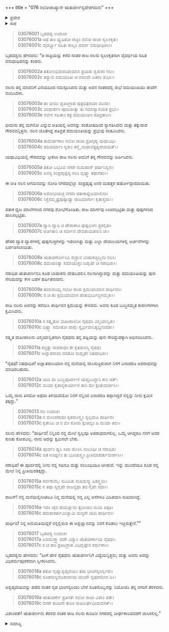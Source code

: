 +++
title = "076 ನಲೋಪಾಖ್ಯಾನೇ ಋತುಪರ್ಣಸ್ವದೇಶಗಮನಃ"
+++

<details><summary>ಪ್ರವೇಶ</summary>


।।   ಓಂ ಓಂ ನಮೋ ನಾರಾಯಣಾಯ।।   ಶ್ರೀ ವೇದವ್ಯಾಸಾಯ ನಮಃ ।।

ಶ್ರೀ ಕೃಷ್ಣದ್ವೈಪಾಯನ ವೇದವ್ಯಾಸ ವಿರಚಿತ  

**ಶ್ರೀ ಮಹಾಭಾರತ**

**ಆರಣ್ಯಕ ಪರ್ವ**

**ಇಂದ್ರಲೋಕಾಭಿಗಮನ ಪರ್ವ**

**ಅಧ್ಯಾಯ 76**

</details>


<details><summary>ಸಾರ</summary>

ನಲನು ಆಗಮಿಸಿದ ಸಂತಸವನ್ನು ನಗರವೇ ಆಚರಿಸುವುದು (1-7). ನಲ-ಋತುಪರ್ಣರು ಪರಸ್ಪರರಲ್ಲಿ ಕ್ಷಮೆ ಕೇಳಿ ಬೀಳ್ಕೊಂಡಿದುದು (8-17). ನಲನಿಂದ ಅಶ್ವವಿದ್ಯೆಯನ್ನು ಪಡೆದು, ಬೇರೊಬ್ಬ ಸಾರಥಿಯೊಂದಿಗೆ ಋತುಪರ್ಣನು ಮರಳಿದುದು (18-19).

</details>


> 03076001 ಬೃಹದಶ್ವ ಉವಾಚ।  
03076001a ಅಥ ತಾಂ ವ್ಯುಷಿತೋ ರಾತ್ರಿಂ ನಲೋ ರಾಜಾ ಸ್ವಲಂಕೃತಃ।   
03076001c ವೈದರ್ಭ್ಯಾ ಸಹಿತಃ ಕಾಲ್ಯಂ ದದರ್ಶ ವಸುಧಾಧಿಪಂ।।

ಬೃಹದಶ್ವನು ಹೇಳಿದನು: “ಆ ರಾತ್ರಿಯನ್ನು ಕಳೆದ ನಂತರ ರಾಜ ನಲನು ಸ್ವಲಂಕೃತನಾಗಿ ವೈದರ್ಭಿಯ ಸಹಿತ ವಸುಧಾಧಿಪನನ್ನು ಕಂಡನು.

> 03076002a ತತೋಽಭಿವಾದಯಾಮಾಸ ಪ್ರಯತಃ ಶ್ವಶುರಂ ನಲಃ।  
03076002c ತಸ್ಯಾನು ದಮಯಂತೀ ಚ ವವಂದೇ ಪಿತರಂ ಶುಭಾ।।

ನಲನು ತನ್ನ ಮಾವನಿಗೆ ವಿನಯದಿಂದ ನಮಸ್ಕರಿಸಿದನು ಮತ್ತು ಅವನ ನಂತರದಲ್ಲಿ ಶುಭೆ ದಮಯಂತಿಯು ತಂದೆಗೆ ವಂದಿಸಿದಳು.

> 03076003a ತಂ ಭೀಮಃ ಪ್ರತಿಜಗ್ರಾಹ ಪುತ್ರವತ್ಪರಯಾ ಮುದಾ।  
03076003c ಯಥಾರ್ಹಂ ಪೂಜಯಿತ್ವಾ ತು ಸಮಾಶ್ವಾಸಯತ ಪ್ರಭುಃ।  
03076003e ನಲೇನ ಸಹಿತಾಂ ತತ್ರ ದಮಯಂತೀಂ ಪತಿವ್ರತಾಂ।।

ಭೀಮನು ತನ್ನ ಮಗನೋ ಎನ್ನುವ ರೀತಿಯಲ್ಲಿ ಅವನನ್ನು ಸಂತೋಷದಿಂದ ಸ್ವಾಗತಿಸಿದನು ಮತ್ತು ತಕ್ಕುದಾದ ಗೌರವವನ್ನಿತ್ತನು. ನಲನ ಜೊತೆಗಿದ್ದ ಪತಿವ್ರತೆ ದಮಯಂತಿಯನ್ನು ಪ್ರಭುವು ಸಂತವಿಸಿದನು.

> 03076004a ತಾಮರ್ಹಣಾಂ ನಲೋ ರಾಜಾ ಪ್ರತಿಗೃಹ್ಯ ಯಥಾವಿಧಿ।  
03076004c ಪರಿಚರ್ಯಾಂ ಸ್ವಕಾಂ ತಸ್ಮೈ ಯಥಾವತ್ಪ್ರತ್ಯವೇದಯತ್।।

ಯಥಾವಿಧಿಯಲ್ಲಿ ಗೌರವವನ್ನು ಸ್ಪೀಕರಿಸಿ ರಾಜ ನಲನು ಅವನಿಗೆ ತನ್ನ ಗೌರವವನ್ನು ಅರ್ಪಿಸಿದನು.

> 03076005a ತತೋ ಬಭೂವ ನಗರೇ ಸುಮಹಾನ್ ಹರ್ಷನಿಸ್ವನಃ।   
03076005c ಜನಸ್ಯ ಸಂಪ್ರಹೃಷ್ಟಸ್ಯ ನಲಂ ದೃಷ್ಟ್ವಾ ತಥಾಗತಂ।।

ಈ ರೀತಿ ನಲನ ಆಗಮನವನ್ನು ನೋಡಿ ನಗರದಲ್ಲೆಲ್ಲಾ ಸಂಪ್ರಹೃಷ್ಟ ಜನರ ಮಹತ್ತರ ಹರ್ಷೋದ್ಗಾರವಾಯಿತು.

> 03076006a ಅಶೋಭಯಚ್ಚ ನಗರಂ ಪತಾಕಾಧ್ವಜಮಾಲಿನಂ।  
03076006c ಸಿಕ್ತಸಮ್ಮೃಷ್ಟಪುಷ್ಪಾಢ್ಯಾ ರಾಜಮಾರ್ಗಾಃ ಕೃತಾಸ್ತದಾ।।

ಪತಾಕ ಧ್ವಜ ಮಾಲೆಗಳಿಂದ ನಗರವು ಶೋಭೆಗೊಂಡಿತು. ರಾಜ ಮಾರ್ಗವು ಸಿಂಚಿಸಲ್ಪಟ್ಟಿತು ಮತ್ತು ಪುಷ್ಪಗಳಿಂದ ಹಾಸಿಸಲ್ಪಟ್ಟಿತು.

> 03076007a ದ್ವಾರಿ ದ್ವಾರಿ ಚ ಪೌರಾಣಾಂ ಪುಷ್ಪಭಂಗಃ ಪ್ರಕಲ್ಪಿತಃ।  
03076007c ಅರ್ಚಿತಾನಿ ಚ ಸರ್ವಾಣಿ ದೇವತಾಯತನಾನಿ ಚ।।

ಪೌರರ ದ್ವಾರ ದ್ವಾರಗಳಲ್ಲಿ ಪುಷ್ಪಗುಚ್ಚಗಳನ್ನು ಇಡಲಾಗಿತ್ತು ಮತ್ತು ಎಲ್ಲಾ ದೇವಾಲಯಗಳಲ್ಲಿ ಅರ್ಚನೆಗಳನ್ನು ಏರ್ಪಡಿಸಲಾಯಿತು.

> 03076008a ಋತುಪರ್ಣೋಽಪಿ ಶುಶ್ರಾವ ಬಾಹುಕಚ್ಚದ್ಮಿನಂ ನಲಂ।  
03076008c ದಮಯಂತ್ಯಾ ಸಮಾಯುಕ್ತಂ ಜಹೃಷೇ ಚ ನರಾಧಿಪಃ।।

ನರಾಧಿಪ ಋತುಪರ್ಣನೂ ಕೂಡ ಬಾಹುಕನು ವೇಷಬದಲಿಸಿ ನಲನಾಗಿದ್ದುದನ್ನು ಮತ್ತು ದಮಯಂತಿಯನ್ನು ಪುನಃ ಸೇರಿದುದನ್ನು ಕೇಳಿ ಬಹಳ ಹರ್ಷಿತನಾದನು.

> 03076009a ತಮಾನಾಯ್ಯ ನಲೋ ರಾಜಾ ಕ್ಷಮಯಾಮಾಸ ಪಾರ್ಥಿವಂ।  
03076009c ಸ ಚ ತಂ ಕ್ಷಮಯಾಮಾಸ ಹೇತುಭಿರ್ಬುದ್ಧಿಸಮ್ಮತಃ।।

ರಾಜ ನಲನು ಅವನನ್ನು ಕರೆಯಿಸಿ ಪಾರ್ಥಿವನ ಕ್ಷಮೆಯನ್ನು ಕೇಳಿದನು. ಅವನು ಕೂಡ ಬುದ್ಧಿಸಮ್ಮತ ಕಾರಣಗಳಿಗಾಗಿ ಕ್ಷಮಿಸಿದನು.

> 03076010a ಸ ಸತ್ಕೃತೋ ಮಹೀಪಾಲೋ ನೈಷಧಂ ವಿಸ್ಮಯಾನ್ವಿತಃ।  
03076010c ದಿಷ್ಟ್ಯಾ ಸಮೇತೋ ದಾರೈಃ ಸ್ವೈರ್ಭವಾನಿತ್ಯಭ್ಯನಂದತ।।

ಸತ್ಕೃತ ಮಹೀಪಾಲನು ವಿಸ್ಮಯಾನ್ವಿತನಾಗಿ ನೈಷಧನು ತನ್ನ ಪತ್ನಿಯನ್ನು ಪುನಃ ಸೇರಿದ್ದುದಕ್ಕಾಗಿ ಅಭಿನಂದಿಸಿದನು.

> 03076011a ಕಚ್ಚಿತ್ತು ನಾಪರಾಧಂ ತೇ ಕೃತವಾನಸ್ಮಿ ನೈಷಧ।  
03076011c ಅಜ್ಞಾತವಾಸಂ ವಸತೋ ಮದ್ಗೃಹೇ ನಿಷಧಾಧಿಪ।।

“ನೈಷಧ! ನಿಷಧಾಧಿಪ! ಅಜ್ಞಾತವಾಸಿಯಾಗಿ ನನ್ನ ಮನೆಯಲ್ಲಿ ವಾಸಿಸುತ್ತಿರುವಾಗ ನಿನಗೆ ಎನಾದರೂ ಅಪರಾಧವನ್ನು ಮಾಡಿರಬಹುದು.

> 03076012a ಯದಿ ವಾ ಬುದ್ಧಿಪೂರ್ವಾಣಿ ಯದ್ಯಬುದ್ಧಾನಿ ಕಾನಿ ಚಿತ್।  
03076012c ಮಯಾ ಕೃತಾನ್ಯಕಾರ್ಯಾಣಿ ತಾನಿ ಮೇ ಕ್ಷಂತುಮರ್ಹಸಿ।।

ಒಮ್ಮೆ ನಾನು ತಿಳಿದೋ ಅಥವಾ ತಿಳಿಯದೆಯೋ ನಿನಗೆ ನನ್ನಿಂದ ಎನಾದರೂ ತಪ್ಪಾಗಿದ್ದರೆ ನನ್ನನ್ನು ನೀನು ಕ್ಷಮಿಸ ತಕ್ಕದ್ದು.”

> 03076013 ನಲ ಉವಾಚ।  
03076013a ನ ಮೇಽಪರಾಧಂ ಕೃತವಾಂಸ್ತ್ವಂ ಸ್ವಲ್ಪಮಪಿ ಪಾರ್ಥಿವ।  
03076013c ಕೃತೇಽಪಿ ಚ ನ ಮೇ ಕೋಪಃ ಕ್ಷಂತವ್ಯಂ ಹಿ ಮಯಾ ತವ।।

ನಲನು ಹೇಳಿದನು: “ಪಾರ್ಥಿವ! ನಿನ್ನಿಂದ ನನ್ನ ಮೇಲೆ ಸ್ವಲ್ಪವೂ ಅಪರಾಧವಾಗಲಿಲ್ಲ. ಒಮ್ಮೆ ಆಗಿದ್ದರೂ ನನಗೆ ಅದರ ಕುರಿತು ಕೋಪವಿಲ್ಲ.  ನಾನು ಅದನ್ನು ಕ್ಷಮಿಸಲೇ ಬೇಕು.

> 03076014a ಪೂರ್ವಂ ಹ್ಯಸಿ ಸಖಾ ಮೇಽಸಿ ಸಂಬಂಧೀ ಚ ನರಾಧಿಪ।  
03076014c ಅತ ಊರ್ಧ್ವಂ ತು ಭೂಯಸ್ತ್ವಂ ಪ್ರೀತಿಮಾಹರ್ತುಮರ್ಹಸಿ।।

ನರಾಧಿಪ! ಈ ಪೂರ್ವದಲ್ಲಿ ನೀನು ನನ್ನ ಸಖನೂ ಮತ್ತು ಸಂಬಂಧಿಯೂ ಆಗಿರುವೆ. ಇನ್ನು ಮುಂದೆಯೂ ಕೂಡ ನನ್ನ ಮೇಲೆ ನಿನ್ನ ಪ್ರೀತಿಯಿರತಕ್ಕದ್ದು.

> 03076015a ಸರ್ವಕಾಮೈಃ ಸುವಿಹಿತಃ ಸುಖಮಸ್ಮ್ಯುಷಿತಸ್ತ್ವಯಿ।  
03076015c ನ ತಥಾ ಸ್ವಗೃಹೇ ರಾಜನ್ಯಥಾ ತವ ಗೃಹೇ ಸದಾ।।

ರಾಜನ್! ನನ್ನ ಮನೆಯಲ್ಲಿಗಿಂತಲೂ ನಿನ್ನ ಮನೆಯಲ್ಲಿ ನನ್ನ ಎಲ್ಲ ಆಸೆಗಳೂ ವಿಹಿತವಾಗಿ ಸುಖವಾಗಿದ್ದೆ.

> 03076016a ಇದಂ ಚೈವ ಹಯಜ್ಞಾನಂ ತ್ವದೀಯಂ ಮಯಿ ತಿಷ್ಠತಿ।   
03076016c ತದುಪಾಕರ್ತುಮಿಚ್ಚಾಮಿ ಮನ್ಯಸೇ ಯದಿ ಪಾರ್ಥಿವ।।

ಪಾರ್ಥಿವ! ನಿನ್ನ ಅನುಮತಿಯಿದ್ದರೆ ನನ್ನಲ್ಲಿರುವ ಈ ಅಶ್ವಜ್ಞಾನವನ್ನು ನಿನಗೆ ಕೊಡಲು ಇಚ್ಚಿಸುತ್ತೇನೆ.””

> 03076017 ಬೃಹದಶ್ವ ಉವಾಚ।  
03076017a ಏವಮುಕ್ತ್ವಾ ದದೌ ವಿದ್ಯಾಂ ಋತುಪರ್ಣಾಯ ನೈಷಧಃ।  
03076017c ಸ ಚ ತಾಂ ಪ್ರತಿಜಗ್ರಾಹ ವಿಧಿದೃಷ್ಟೇನ ಕರ್ಮಣಾ।।

ಬೃಹದಶ್ವನು ಹೇಳಿದನು: “ಹೀಗೆ ಹೇಳಿ ನೈಷಧನು ಋತುಪರ್ಣನಿಗೆ ವಿದ್ಯೆಯನ್ನಿತ್ತನು; ಮತ್ತು ಅವನು ಅದನ್ನು ವಿಧಿಕರ್ಮಪೂರಕವಾಗಿ ಸ್ವೀಕರಿಸಿದನು.

> 03076018a ತತೋ ಗೃಹ್ಯಾಶ್ವಹೃದಯಂ ತದಾ ಭಾಂಗಸ್ವರಿರ್ನೃಪಃ।  
03076018c ಸೂತಮನ್ಯಮುಪಾದಾಯ ಯಯೌ ಸ್ವಪುರಮೇವ ಹಿ।।

ಅಶ್ವಹೃದಯವನ್ನು ಪಡೆದ ನಂತರ ನೃಪ ಭಾಂಗಸ್ವರಿಯು ಬೇರೆ ಸೂತನೊಬ್ಬನನ್ನು ನಿಯೋಜಿಸಿ ತನ್ನ ನಗರಿಗೆ ತೆರಳಿದನು.

> 03076019a ಋತುಪರ್ಣೇ ಪ್ರತಿಗತೇ ನಲೋ ರಾಜಾ ವಿಶಾಂ ಪತೇ।  
03076019c ನಗರೇ ಕುಂಡಿನೇ ಕಾಲಂ ನಾತಿದೀರ್ಘಮಿವಾವಸತ್।।

ವಿಶಾಂಪತೇ! ಋತುಪರ್ಣನು ತೆರಳಿದ ನಂತರ ರಾಜ ನಲನು ಕುಂಡಿನೀ ನಗರದಲ್ಲಿ ದೀರ್ಘಕಾಲದವರೆಗೆ ವಾಸಿಸಲಿಲ್ಲ.”

<details><summary>ಸಮಾಪ್ತಿ</summary>


ಇತಿ ಶ್ರೀ ಮಹಾಭಾರತೇ ಆರಣ್ಯಕಪರ್ವಣಿ ಇಂದ್ರಲೋಕಾಭಿಗಮನಪರ್ವಣಿ ನಲೋಪಾಖ್ಯಾನೇ ಋತುಪರ್ಣಸ್ವದೇಶಗಮನೇ ಷಟ್‌ಸಪ್ತತಿತಮೋಽಧ್ಯಾಯಃ।  
ಇದು ಮಹಾಭಾರತದ ಆರಣ್ಯಕಪರ್ವದಲ್ಲಿ ಇಂದ್ರಲೋಕಾಭಿಗಮನಪರ್ವದಲ್ಲಿ ನಲೋಪಾಖ್ಯಾನದಲ್ಲಿ ಋತುಪರ್ಣಸ್ವದೇಶಗಮನ ಎನ್ನುವ ಎಪ್ಪತ್ತಾರನೆಯ ಅಧ್ಯಾಯವು.



</details>
